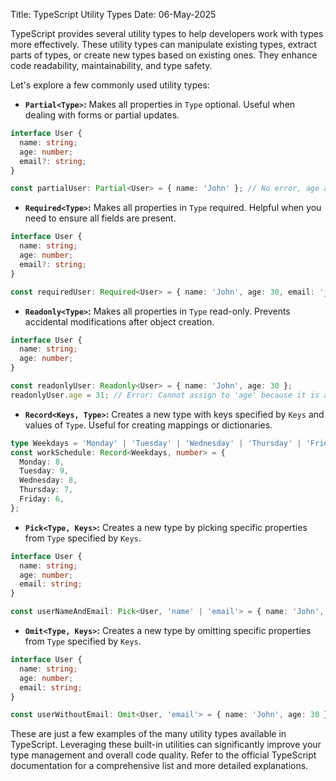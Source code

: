 Title: TypeScript Utility Types
Date: 06-May-2025

TypeScript provides several utility types to help developers work with types more effectively. These utility types can manipulate existing types, extract parts of types, or create new types based on existing ones.  They enhance code readability, maintainability, and type safety.

Let's explore a few commonly used utility types:

* **`Partial<Type>`:** Makes all properties in `Type` optional. Useful when dealing with forms or partial updates.

```typescript
interface User {
  name: string;
  age: number;
  email?: string;
}

const partialUser: Partial<User> = { name: 'John' }; // No error, age and email are optional
```

* **`Required<Type>`:** Makes all properties in `Type` required.  Helpful when you need to ensure all fields are present.

```typescript
interface User {
  name: string;
  age: number;
  email?: string;
}

const requiredUser: Required<User> = { name: 'John', age: 30, email: 'john@example.com' }; // email is now required
```

* **`Readonly<Type>`:** Makes all properties in `Type` read-only. Prevents accidental modifications after object creation.

```typescript
interface User {
  name: string;
  age: number;
}

const readonlyUser: Readonly<User> = { name: 'John', age: 30 };
readonlyUser.age = 31; // Error: Cannot assign to 'age' because it is a read-only property.
```

* **`Record<Keys, Type>`:** Creates a new type with keys specified by `Keys` and values of `Type`.  Useful for creating mappings or dictionaries.

```typescript
type Weekdays = 'Monday' | 'Tuesday' | 'Wednesday' | 'Thursday' | 'Friday';
const workSchedule: Record<Weekdays, number> = {
  Monday: 8,
  Tuesday: 9,
  Wednesday: 8,
  Thursday: 7,
  Friday: 6,
};
```

* **`Pick<Type, Keys>`:**  Creates a new type by picking specific properties from `Type` specified by `Keys`.

```typescript
interface User {
  name: string;
  age: number;
  email: string;
}

const userNameAndEmail: Pick<User, 'name' | 'email'> = { name: 'John', email: 'john@example.com' };
```

* **`Omit<Type, Keys>`:** Creates a new type by omitting specific properties from `Type` specified by `Keys`.

```typescript
interface User {
  name: string;
  age: number;
  email: string;
}

const userWithoutEmail: Omit<User, 'email'> = { name: 'John', age: 30 };
```


These are just a few examples of the many utility types available in TypeScript.  Leveraging these built-in utilities can significantly improve your type management and overall code quality.  Refer to the official TypeScript documentation for a comprehensive list and more detailed explanations.
